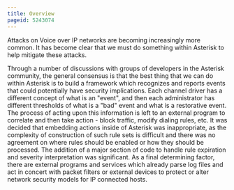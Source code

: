 ```yaml
---
title: Overview
pageid: 5243074
---
```


Attacks on Voice over IP networks are becoming increasingly more common. It has become clear that we must do something within Asterisk to help mitigate these attacks. 


Through a number of discussions with groups of developers in the Asterisk community, the general consensus is that the best thing that we can do within Asterisk is to build a framework which recognizes and reports events that could potentially have security implications. Each channel driver has a different concept of what is an "event", and then each administrator has different thresholds of what is a "bad" event and what is a restorative event. The process of acting upon this information is left to an external program to correlate and then take action - block traffic, modify dialing rules, etc. It was decided that embedding actions inside of Asterisk was inappropriate, as the complexity of construction of such rule sets is difficult and there was no agreement on where rules should be enabled or how they should be processed. The addition of a major section of code to handle rule expiration and severity interpretation was significant. As a final determining factor, there are external programs and services which already parse log files and act in concert with packet filters or external devices to protect or alter network security models for IP connected hosts.

